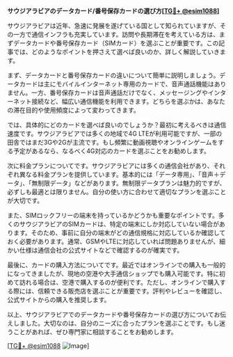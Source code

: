 **サウジアラビアのデータカード/番号保存カードの選び方[[TG💪+ @esim1088](https://t.me/s/esim1088)]**

サウジアラビアは近年、急速に発展を遂げている国として知られていますが、その一方で通信インフラも充実しています。訪問や長期滞在を考えている方は、まずデータカードや番号保存カード（SIMカード）を選ぶことが重要です。この記事では、どのようなポイントを押さえて選べば良いのか、詳しく解説していきます。

まず、データカードと番号保存カードの違いについて簡単に説明しましょう。データカードは主にモバイルインターネット専用のカードで、音声通話機能はありません。一方、番号保存カードは音声通話だけでなく、メッセージングやインターネット接続など、幅広い通信機能を利用できます。どちらを選ぶかは、あなたの滞在目的や使用頻度によって変わってきます。

では、具体的にどのカードを選べば良いのでしょうか？最初に考えるべきは通信速度です。サウジアラビアでは多くの地域で4G LTEが利用可能ですが、一部の田舎ではまだ3Gや2Gが主流です。もし頻繁に動画視聴やオンラインゲームをする予定があるなら、なるべく4G対応のカードを選ぶことをお勧めします。

次に料金プランについてです。サウジアラビアには多くの通信会社があり、それぞれ異なる料金プランを提供しています。基本的には「データ専用」、「音声＋データ」、「無制限データ」などがあります。無制限データプランは魅力的ですが、必ずしも最適とは限りません。自分の使い方に合わせて適切なプランを選ぶことが大切です。

また、SIMロックフリーの端末を持っているかどうかも重要なポイントです。多くのサウジアラビアのSIMカードは、特定の端末にしか対応していない場合があります。そのため、事前に自分の端末がどの通信規格に対応しているか確認しておく必要があります。通常、GSMやLTEに対応していれば問題ありませんが、細かい仕様は通信会社の公式サイトなどで確認するのが確実です。

最後に、カードの購入方法についてです。最近ではオンラインでの購入も一般的になってきましたが、現地の空港や大手通信ショップでも購入可能です。特に初めて訪れる場合は、空港で購入するのが便利です。ただし、オンラインで購入する際には、信頼できる販売店を選ぶことが重要です。評判やレビューを確認し、公式サイトからの購入を推奨します。

以上、サウジアラビアでのデータカードや番号保存カードの選び方についてお伝えしました。大切なのは、自分のニーズに合ったプランを選ぶことです。もし迷うことがあれば、ぜひ専門家に相談することをお勧めします。

[[TG💪+ @esim1088](https://t.me/s/esim1088) ![Image](https://i.postimg.cc/Y0z9fWf4/image.png)]